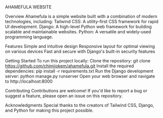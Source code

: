 AHAMEFULA WEBSITE

Overview
Ahamefula is a simple website built with a combination of modern technologies, including:
Tailwind CSS: A utility-first CSS framework for rapid UI development.
Django: A high-level Python web framework for building scalable and maintainable websites.
Python: A versatile and widely-used programming language.

Features
Simple and intuitive design
Responsive layout for optimal viewing on various devices
Fast and secure with Django's built-in security features

Getting Started
To run this project locally:
Clone the repository: git clone https://github.com/chimjiokem/ahamefula.git
Install the required dependencies: pip install -r requirements.txt
Run the Django development server: python manage.py runserver
Open your web browser and navigate to http://localhost:8000

Contributing
Contributions are welcome! If you'd like to report a bug or suggest a feature, please open an issue on this repository.

Acknowledgments
Special thanks to the creators of Tailwind CSS, Django, and Python for making this project possible.
